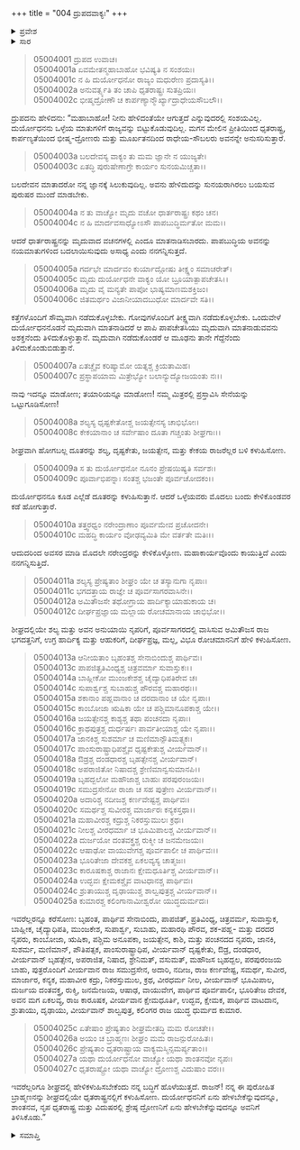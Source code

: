 +++
title = "004 ದ್ರುಪದವಾಕ್ಯಃ"
+++

<details><summary>ಪ್ರವೇಶ</summary>


।।   ಓಂ ಓಂ ನಮೋ ನಾರಾಯಣಾಯ।।   ಶ್ರೀ ವೇದವ್ಯಾಸಾಯ ನಮಃ ।।

ಶ್ರೀ ಕೃಷ್ಣದ್ವೈಪಾಯನ ವೇದವ್ಯಾಸ ವಿರಚಿತ  

**ಶ್ರೀ ಮಹಾಭಾರತ**

**ಉದ್ಯೋಗ ಪರ್ವ**

**ಉದ್ಯೋಗ ಪರ್ವ**

**ಅಧ್ಯಾಯ 4**


</details>


<details><summary>ಸಾರ</summary>

ಸಾತ್ಯಕಿಯ ಮಾತುಗಳನ್ನು ಅನುಮೋದಿಸುತ್ತಾ ದ್ರುಪದನು ಮೃದುವಾಗಿ ಮಾತನಾಡುವವನು ಅಶಕ್ತನೆಂದು ತಿಳಿದುಕೊಳ್ಳುವ ದುರ್ಯೋಧನನೊಂದಿಗೆ ನಯವಾಗಿ ಮಾತನಾಡಬಾರದೆಂದೂ, ದುರ್ಯೋಧನನು ಅವರನ್ನು ಕೇಳಿಕೊಳ್ಳುವುದರ ಮೊದಲೇ ಮಿತ್ರರಲ್ಲಿ ಪ್ರಸ್ತಾವಿಸಿ ಸೇನೆಯನ್ನು ಒಟ್ಟುಗೂಡಿಸಬೇಕೆಂದೂ ಹೇಳಿ (1-9), ಮಿತ್ರ ರಾಜರ ಪಟ್ಟಿಯನ್ನು ಮಾಡಿದುದು (10-27).

</details>


> 05004001 ದ್ರುಪದ ಉವಾಚ।  
05004001a ಏವಮೇತನ್ಮಹಾಬಾಹೋ ಭವಿಷ್ಯತಿ ನ ಸಂಶಯಃ।  
05004001c ನ ಹಿ ದುರ್ಯೋಧನೋ ರಾಜ್ಯಂ ಮಧುರೇಣ ಪ್ರದಾಸ್ಯತಿ।।  
05004002a ಅನುವರ್ತ್ಸ್ಯತಿ ತಂ ಚಾಪಿ ಧೃತರಾಷ್ಟ್ರಃ ಸುತಪ್ರಿಯಃ।  
05004002c ಭೀಷ್ಮದ್ರೋಣೌ ಚ ಕಾರ್ಪಣ್ಯಾನ್ಮೌರ್ಖ್ಯಾದ್ರಾಧೇಯಸೌಬಲೌ।।

ದ್ರುಪದನು ಹೇಳಿದನು: “ಮಹಾಬಾಹೋ! ನೀನು ಹೇಳಿದಂತೆಯೇ ಆಗುತ್ತದೆ ಎನ್ನುವುದರಲ್ಲಿ ಸಂಶಯವಿಲ್ಲ. ದುರ್ಯೋಧನನು ಒಳ್ಳೆಯ ಮಾತುಗಳಿಗೆ ರಾಜ್ಯವನ್ನು ಬಿಟ್ಟುಕೊಡುವುದಿಲ್ಲ. ಮಗನ ಮೇಲಿನ ಪ್ರೀತಿಯಿಂದ ಧೃತರಾಷ್ಟ್ರ, ಕಾರ್ಪಣ್ಯತೆಯಿಂದ ಭೀಷ್ಮ-ದ್ರೋಣರು ಮತ್ತು ಮೂರ್ಖತನದಿಂದ ರಾಧೇಯ-ಸೌಬಲರು ಅವನನ್ನೇ ಅನುಸರಿಸುತ್ತಾರೆ.

> 05004003a ಬಲದೇವಸ್ಯ ವಾಕ್ಯಂ ತು ಮಮ ಜ್ಞಾನೇ ನ ಯುಜ್ಯತೇ।  
05004003c ಏತದ್ಧಿ ಪುರುಷೇಣಾಗ್ರೇ ಕಾರ್ಯಂ ಸುನಯಮಿಚ್ಚತಾ।।

ಬಲದೇವನ ಮಾತಾದರೋ ನನ್ನ ಜ್ಞಾನಕ್ಕೆ ಸಿಲುಕುವುದಿಲ್ಲ. ಅವನು ಹೇಳಿದುದನ್ನು ಸುನಯರಾಗಿರಲು ಬಯಸುವ ಪುರುಷರ ಮುಂದೆ ಮಾಡಬೇಕು.

> 05004004a ನ ತು ವಾಚ್ಯೋ ಮೃದು ವಚೋ ಧಾರ್ತರಾಷ್ಟ್ರಃ ಕಥಂ ಚನ।  
05004004c ನ ಹಿ ಮಾರ್ದವಸಾಧ್ಯೋಽಸೌ ಪಾಪಬುದ್ಧಿರ್ಮತೋ ಮಮ।।

ಆದರೆ ಧಾರ್ತರಾಷ್ಟ್ರನನ್ನು ಮೃದುವಾದ ವಚನಗಳಲ್ಲಿ ಎಂದೂ ಮಾತನಾಡಿಸಬಾರದು. ಪಾಪಬುದ್ಧಿಯ ಅವನನ್ನು ನಯಮಾತುಗಳಿಂದ ಬದಲಾಯಿಸುವುದು ಅಸಾಧ್ಯ ಎಂದು ನನಗನ್ನಿಸುತ್ತದೆ.

> 05004005a ಗರ್ದಭೇ ಮಾರ್ದವಂ ಕುರ್ಯಾದ್ಗೋಷು ತೀಕ್ಷ್ಣಂ ಸಮಾಚರೇತ್।  
05004005c ಮೃದು ದುರ್ಯೋಧನೇ ವಾಕ್ಯಂ ಯೋ ಬ್ರೂಯಾತ್ಪಾಪಚೇತಸಿ।।  
05004006a ಮೃದು ವೈ ಮನ್ಯತೇ ಪಾಪೋ ಭಾಷ್ಯಮಾಣಮಶಕ್ತಿಜಂ।   
05004006c ಜಿತಮರ್ಥಂ ವಿಜಾನೀಯಾದಬುಧೋ ಮಾರ್ದವೇ ಸತಿ।।

ಕತ್ತೆಗಳೊಂದಿಗೆ ಸೌಮ್ಯವಾಗಿ ನಡೆದುಕೊಳ್ಳಬೇಕು. ಗೋವುಗಳೊಂದಿಗೆ ತೀಕ್ಷ್ಣವಾಗಿ ನಡೆದುಕೊಳ್ಳಬೇಕು. ಒಂದುವೇಳೆ ದುರ್ಯೋಧನನೊಡನೆ ಮೃದುವಾಗಿ ಮಾತನಾಡಿದರೆ ಆ ಪಾಪಿ ಪಾಪಚೇತಸಿಯು ಮೃದುವಾಗಿ ಮಾತನಾಡುವವನು ಅಶಕ್ತನೆಂದು ತಿಳಿದುಕೊಳ್ಳುತ್ತಾನೆ. ಮೃದುವಾಗಿ ನಡೆದುಕೊಂಡರೆ ಆ ಮೂಢನು ತಾನೇ ಗೆದ್ದೆನೆಂದು ತಿಳಿದುಕೊಂಡುಬಿಡುತ್ತಾನೆ.

> 05004007a ಏತಚ್ಚೈವ ಕರಿಷ್ಯಾಮೋ ಯತ್ನಶ್ಚ ಕ್ರಿಯತಾಮಿಹ।  
05004007c ಪ್ರಸ್ಥಾಪಯಾಮ ಮಿತ್ರೇಭ್ಯೋ ಬಲಾನ್ಯುದ್ಯೋಜಯಂತು ನಃ।।

ನಾವು ಇದನ್ನೂ ಮಾಡೋಣ; ತಯಾರಿಯನ್ನೂ ಮಾಡೋಣ! ನಮ್ಮ ಮಿತ್ರರಲ್ಲಿ ಪ್ರಸ್ತಾವಿಸಿ ಸೇನೆಯನ್ನು ಒಟ್ಟುಗೂಡಿಸೋಣ!

> 05004008a ಶಲ್ಯಸ್ಯ ಧೃಷ್ಟಕೇತೋಶ್ಚ ಜಯತ್ಸೇನಸ್ಯ ಚಾಭಿಭೋಃ।  
05004008c ಕೇಕಯಾನಾಂ ಚ ಸರ್ವೇಷಾಂ ದೂತಾ ಗಚ್ಚಂತು ಶೀಘ್ರಗಾಃ।।

ಶೀಘ್ರವಾಗಿ ಹೋಗಬಲ್ಲ ದೂತರನ್ನು ಶಲ್ಯ, ದೃಷ್ಟಕೇತು, ಜಯತ್ಸೇನ, ಮತ್ತು ಕೇಕಯ ರಾಜರೆಲ್ಲರ ಬಳಿ ಕಳುಹಿಸೋಣ.

> 05004009a ಸ ತು ದುರ್ಯೋಧನೋ ನೂನಂ ಪ್ರೇಷಯಿಷ್ಯತಿ ಸರ್ವಶಃ।  
05004009c ಪೂರ್ವಾಭಿಪನ್ನಾಃ ಸಂತಶ್ಚ ಭಜಂತೇ ಪೂರ್ವಚೋದಕಂ।।

ದುರ್ಯೋಧನನೂ ಕೂಡ ಎಲ್ಲೆಡೆ ದೂತರನ್ನು ಕಳುಹಿಸುತ್ತಾನೆ. ಆದರೆ ಒಳ್ಳೆಯವರು ಮೊದಲು ಬಂದು ಕೇಳಿಕೊಂಡವರ ಕಡೆ ಹೋಗುತ್ತಾರೆ.

> 05004010a ತತ್ತ್ವರಧ್ವಂ ನರೇಂದ್ರಾಣಾಂ ಪೂರ್ವಮೇವ ಪ್ರಚೋದನೇ।  
05004010c ಮಹದ್ಧಿ ಕಾರ್ಯಂ ವೋಢವ್ಯಮಿತಿ ಮೇ ವರ್ತತೇ ಮತಿಃ।।

ಆದುದರಿಂದ ಅವಸರ ಮಾಡಿ ಮೊದಲೇ ನರೇಂದ್ರರನ್ನು ಕೇಳಿಕೊಳ್ಳೋಣ. ಮಹಾಕಾರ್ಯವೊಂದು ಕಾಯುತ್ತಿದೆ ಎಂದು ನನಗನ್ನಿಸುತ್ತಿದೆ.

> 05004011a ಶಲ್ಯಸ್ಯ ಪ್ರೇಷ್ಯತಾಂ ಶೀಘ್ರಂ ಯೇ ಚ ತಸ್ಯಾನುಗಾ ನೃಪಾಃ।  
05004011c ಭಗದತ್ತಾಯ ರಾಜ್ಞೇ ಚ ಪೂರ್ವಸಾಗರವಾಸಿನೇ।।  
05004012a ಅಮಿತೌಜಸೇ ತಥೋಗ್ರಾಯ ಹಾರ್ದಿಕ್ಯಾಯಾಹುಕಾಯ ಚ।  
05004012c ದೀರ್ಘಪ್ರಜ್ಞಾಯ ಮಲ್ಲಾಯ ರೋಚಮಾನಾಯ ಚಾಭಿಭೋ।।

ಶೀಘ್ರದಲ್ಲಿಯೇ ಶಲ್ಯ ಮತ್ತು ಅವನ ಅನುಯಾಯಿ ನೃಪರಿಗೆ, ಪೂರ್ವಸಾಗರದಲ್ಲಿ ವಾಸಿಸುವ ಅಮಿತೌಜಸ ರಾಜ ಭಗದತ್ತನಿಗೆ, ಉಗ್ರ ಹಾರ್ದಿಕ್ಯ ಮತ್ತು ಆಹುಕರಿಗೆ, ದೀರ್ಘಪ್ರಜ್ಞ, ಮಲ್ಲ, ವಿಭೂ ರೋಚಮಾನನಿಗೆ ಹೇಳಿ ಕಳುಹಿಸೋಣ.

> 05004013a ಆನೀಯತಾಂ ಬೃಹಂತಶ್ಚ ಸೇನಾಬಿಂದುಶ್ಚ ಪಾರ್ಥಿವಃ।  
05004013c ಪಾಪಜಿತ್ಪ್ರತಿವಿಂಧ್ಯಶ್ಚ ಚಿತ್ರವರ್ಮಾ ಸುವಾಸ್ತುಕಃ।।   
05004014a ಬಾಹ್ಲೀಕೋ ಮುಂಜಕೇಶಶ್ಚ ಚೈದ್ಯಾಧಿಪತಿರೇವ ಚ।  
05004014c ಸುಪಾರ್ಶ್ವಶ್ಚ ಸುಬಾಹುಶ್ಚ ಪೌರವಶ್ಚ ಮಹಾರಥಃ।।  
05004015a ಶಕಾನಾಂ ಪಹ್ಲವಾನಾಂ ಚ ದರದಾನಾಂ ಚ ಯೇ ನೃಪಾಃ।  
05004015c ಕಾಂಬೋಜಾ ಋಷಿಕಾ ಯೇ ಚ ಪಶ್ಚಿಮಾನೂಪಕಾಶ್ಚ ಯೇ।।  
05004016a ಜಯತ್ಸೇನಶ್ಚ ಕಾಶ್ಯಶ್ಚ ತಥಾ ಪಂಚನದಾ ನೃಪಾಃ।  
05004016c ಕ್ರಾಥಪುತ್ರಶ್ಚ ದುರ್ಧರ್ಷಃ ಪಾರ್ವತೀಯಾಶ್ಚ ಯೇ ನೃಪಾಃ।।   
05004017a ಜಾನಕಿಶ್ಚ ಸುಶರ್ಮಾ ಚ ಮಣಿಮಾನ್ಪೌತಿಮತ್ಸ್ಯಕಃ।  
05004017c ಪಾಂಸುರಾಷ್ಟ್ರಾಧಿಪಶ್ಚೈವ ಧೃಷ್ಟಕೇತುಶ್ಚ ವೀರ್ಯವಾನ್।।  
05004018a ಔಡ್ರಶ್ಚ ದಂಡಧಾರಶ್ಚ ಬೃಹತ್ಸೇನಶ್ಚ ವೀರ್ಯವಾನ್।   
05004018c ಅಪರಾಜಿತೋ ನಿಷಾದಶ್ಚ ಶ್ರೇಣಿಮಾನ್ವಸುಮಾನಪಿ।।  
05004019a ಬೃಹದ್ಬಲೋ ಮಹೌಜಾಶ್ಚ ಬಾಹುಃ ಪರಪುರಂಜಯಃ।  
05004019c ಸಮುದ್ರಸೇನೋ ರಾಜಾ ಚ ಸಹ ಪುತ್ರೇಣ ವೀರ್ಯವಾನ್।।   
05004020a ಅದಾರಿಶ್ಚ ನದೀಜಶ್ಚ ಕರ್ಣವೇಷ್ಟಶ್ಚ ಪಾರ್ಥಿವಃ।  
05004020c ಸಮರ್ಥಶ್ಚ ಸುವೀರಶ್ಚ ಮಾರ್ಜಾರಃ ಕನ್ಯಕಸ್ತಥಾ।।  
05004021a ಮಹಾವೀರಶ್ಚ ಕದ್ರುಶ್ಚ ನಿಕರಸ್ತುಮುಲಃ ಕ್ರಥಃ।   
05004021c ನೀಲಶ್ಚ ವೀರಧರ್ಮಾ ಚ ಭೂಮಿಪಾಲಶ್ಚ ವೀರ್ಯವಾನ್।।  
05004022a ದುರ್ಜಯೋ ದಂತವಕ್ತ್ರಶ್ಚ ರುಕ್ಮೀ ಚ ಜನಮೇಜಯಃ।  
05004022c ಆಷಾಢೋ ವಾಯುವೇಗಶ್ಚ ಪೂರ್ವಪಾಲೀ ಚ ಪಾರ್ಥಿವಃ।।  
05004023a ಭೂರಿತೇಜಾ ದೇವಕಶ್ಚ ಏಕಲವ್ಯಸ್ಯ ಚಾತ್ಮಜಃ।  
05004023c ಕಾರೂಷಕಾಶ್ಚ ರಾಜಾನಃ ಕ್ಷೇಮಧೂರ್ತಿಶ್ಚ ವೀರ್ಯವಾನ್।।  
05004024a ಉದ್ಭವಃ ಕ್ಷೇಮಕಶ್ಚೈವ ವಾಟಧಾನಶ್ಚ ಪಾರ್ಥಿವಃ।  
05004024c ಶ್ರುತಾಯುಶ್ಚ ದೃಢಾಯುಶ್ಚ ಶಾಲ್ವಪುತ್ರಶ್ಚ ವೀರ್ಯವಾನ್।।  
05004025a ಕುಮಾರಶ್ಚ ಕಲಿಂಗಾನಾಮೀಶ್ವರೋ ಯುದ್ಧದುರ್ಮದಃ।

ಇವರೆಲ್ಲರನ್ನೂ ಕರೆಸೋಣ: ಬೃಹಂತ, ಪಾರ್ಥಿವ ಸೇನಾಬಿಂದು, ಪಾಪಜಿತ್, ಪ್ರತಿವಿಂಧ್ಯ, ಚಿತ್ರವರ್ಮ, ಸುವಾಸ್ತುಕ, ಬಾಹ್ಲೀಕ, ಚೈದ್ಯಾಧಿಪತಿ, ಮುಂಜಕೇಶ, ಸುಪಾರ್ಶ್ವ, ಸುಬಾಹು, ಮಹಾರಥಿ ಪೌರವ, ಶಕ-ಪಹ್ಲ- ಮತ್ತು ದರದರ ನೃಪರು, ಕಾಂಬೋಜಾ, ಋಷಿಕಾ, ಪಶ್ಚಿಮ ಅನೂಪಕಾ, ಜಯತ್ಸೇನ, ಕಾಶಿ, ಮತ್ತು ಪಂಚನದದ ನೃಪರು, ಜಾನಕಿ, ಸುಶರ್ಮ, ಮಣಿಮಾನ್, ಪೌತಿಪತ್ಸಕ, ಪಾಂಸುರಾಷ್ಟ್ರಾಧಿಪ, ವೀರ್ಯವಾನ್ ದೃಷ್ಟಕೇತು, ಔಡ್ರ, ದಂಡಧಾರ, ವೀರ್ಯವಾನ್ ಬೃಹತ್ಸೇನ, ಅಪರಾಜಿತ, ನಿಷಾದ, ಶ್ರೇನಿಮತ್, ವಸುಮತ್, ಮಹೌಜಸ ಬೃಹದ್ಬಲ, ಪರಪುರಂಜಯ ಬಾಹು, ಪುತ್ರರೊಂದಿಗೆ ವೀರ್ಯವಾನ ರಾಜ ಸಮುದ್ರಸೇನ, ಅದಾರಿ, ನದೀಜ, ರಾಜ ಕರ್ಣವೇಷ್ಟ, ಸಮರ್ಥ, ಸುವೀರ, ಮಾರ್ಜಾರ, ಕನ್ಯಕ, ಮಹಾವೀರ ಕದ್ರು, ನಿಕರಸ್ತುಮುಲ, ಕ್ರಥ, ವೀರಧರ್ಮ ನೀಲ, ವೀರ್ಯವಾನ್ ಭೂಮಿಪಾಲ, ದುರ್ಜಯ ದಂತವಕ್ತ್ರ, ರುಕ್ಮಿ, ಜನಮೇಜಯ, ಆಷಾಢ, ವಾಯುವೇಗ, ಪಾರ್ಥಿವ ಪೂರ್ವಪಾಲೀ, ಭೂರಿತೇಜ ದೇವಕ, ಅವನ ಮಗ ಏಕಲವ್ಯ, ರಾಜ ಕಾರೂಷಕ, ವೀರ್ಯವಾನ ಕ್ಷೇಮಧೂರ್ತಿ, ಉದ್ಭವ, ಕ್ಷೇಮಕ, ಪಾರ್ಥಿವ ವಾಟದಾನ, ಶ್ರುತಾಯು, ದೃಢಾಯು, ವೀರ್ಯವಾನ್ ಶಾಲ್ವಪುತ್ರ, ಕಲಿಂಗರ ರಾಜ ಯುದ್ಧ ಧುರ್ಮದ ಕುಮಾರ.

> 05004025c ಏತೇಷಾಂ ಪ್ರೇಷ್ಯತಾಂ ಶೀಘ್ರಮೇತದ್ಧಿ ಮಮ ರೋಚತೇ।।  
05004026a ಅಯಂ ಚ ಬ್ರಾಹ್ಮಣಃ ಶೀಘ್ರಂ ಮಮ ರಾಜನ್ಪುರೋಹಿತಃ।  
05004026c ಪ್ರೇಷ್ಯತಾಂ ಧೃತರಾಷ್ಟ್ರಾಯ ವಾಕ್ಯಮಸ್ಮಿನ್ಸಮರ್ಪ್ಯತಾಂ।।  
05004027a ಯಥಾ ದುರ್ಯೋಧನೋ ವಾಚ್ಯೋ ಯಥಾ ಶಾಂತನವೋ ನೃಪಃ।  
05004027c ಧೃತರಾಷ್ಟ್ರೋ ಯಥಾ ವಾಚ್ಯೋ ದ್ರೋಣಶ್ಚ ವಿದುಷಾಂ ವರಃ।।

ಇವರೆಲ್ಲರಿಗೂ ಶೀಘ್ರದಲ್ಲಿ ಹೇಳಿಕಳುಹಿಸಬೇಕೆಂದು ನನ್ನ ಬದ್ಧಿಗೆ ಹೊಳೆಯುತ್ತದೆ. ರಾಜನ್! ನನ್ನ ಈ ಪುರೋಹಿತ ಬ್ರಾಹ್ಮಣನನ್ನು ಶೀಘ್ರದಲ್ಲಿಯೇ ಧೃತರಾಷ್ಟ್ರನಲ್ಲಿಗೆ ಕಳುಹಿಸೋಣ. ದುರ್ಯೋಧನನಿಗೆ ಏನು ಹೇಳಬೇಕೆನ್ನುವುದನ್ನೂ, ಶಾಂತನವ, ನೃಪ ಧೃತರಾಷ್ಟ್ರ ಮತ್ತು ವಿದುಷರಲ್ಲಿ ಶ್ರೇಷ್ಠ ದ್ರೋಣನಿಗೆ ಏನು ಹೇಳಬೇಕೆನ್ನುವುದನ್ನೂ ಅವನಿಗೆ ತಿಳಿಸಿಕೊಡು.”



<details><summary>ಸಮಾಪ್ತಿ</summary>


ಇತಿ ಶ್ರೀ ಮಹಾಭಾರತೇ ಉದ್ಯೋಗ ಪರ್ವಣಿ ಉದ್ಯೋಗ ಪರ್ವಣಿ ದ್ರುಪದವಾಕ್ಯೇ ಚತುರ್ಥೋಽಧ್ಯಾಯಃ।  
ಇದು ಶ್ರೀ ಮಹಾಭಾರತದಲ್ಲಿ ಉದ್ಯೋಗ ಪರ್ವದಲ್ಲಿ ಉದ್ಯೋಗ ಪರ್ವದಲ್ಲಿ ದ್ರುಪದವಾಕ್ಯ ಎನ್ನುವ ನಾಲ್ಕನೆಯ ಅಧ್ಯಾಯವು।


</details>
